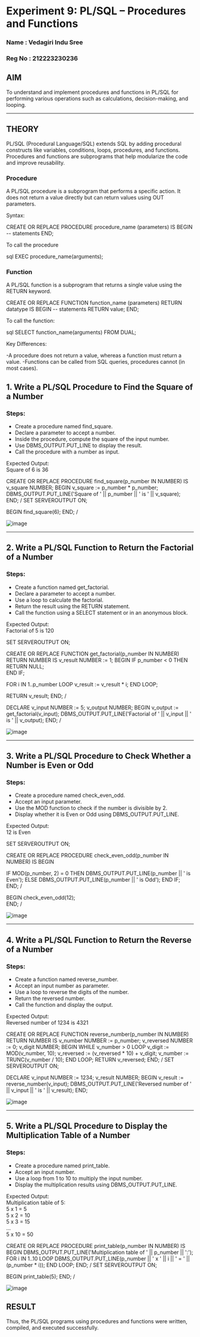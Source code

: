 # Experiment 9: PL/SQL – Procedures and Functions
### Name : Vedagiri Indu Sree
### Reg No : 212223230236
## AIM
To understand and implement procedures and functions in PL/SQL for performing various operations such as calculations, decision-making, and looping.

---

## THEORY

PL/SQL (Procedural Language/SQL) extends SQL by adding procedural constructs like variables, conditions, loops, procedures, and functions. Procedures and functions are subprograms that help modularize the code and improve reusability.

### Procedure
A PL/SQL procedure is a subprogram that performs a specific action. It does not return a value directly but can return values using OUT parameters.

Syntax:

CREATE OR REPLACE PROCEDURE procedure_name (parameters)
IS
BEGIN
   -- statements
END;


To call the procedure

sql
EXEC procedure_name(arguments);


### Function
A PL/SQL function is a subprogram that returns a single value using the RETURN keyword.


CREATE OR REPLACE FUNCTION function_name (parameters)
RETURN datatype
IS
BEGIN
   -- statements
   RETURN value;
END;


To call the function:

sql
SELECT function_name(arguments) FROM DUAL;


Key Differences:

-A procedure does not return a value, whereas a function must return a value.
-Functions can be called from SQL queries, procedures cannot (in most cases).

## 1. Write a PL/SQL Procedure to Find the Square of a Number

### Steps:
- Create a procedure named find_square.
- Declare a parameter to accept a number.
- Inside the procedure, compute the square of the input number.
- Use DBMS_OUTPUT.PUT_LINE to display the result.
- Call the procedure with a number as input.

Expected Output:  
Square of 6 is 36


CREATE OR REPLACE PROCEDURE find_square(p_number IN NUMBER) IS
    v_square NUMBER;
BEGIN
    v_square := p_number * p_number;
    DBMS_OUTPUT.PUT_LINE('Square of ' || p_number || ' is ' || v_square);
END;
/
SET SERVEROUTPUT ON;

BEGIN
    find_square(6);
END;
/

![image](https://github.com/user-attachments/assets/d6436d5d-b540-43d7-a396-2a8debfbb20a)

---

## 2. Write a PL/SQL Function to Return the Factorial of a Number

### Steps:
- Create a function named get_factorial.
- Declare a parameter to accept a number.
- Use a loop to calculate the factorial.
- Return the result using the RETURN statement.
- Call the function using a SELECT statement or in an anonymous block.

Expected Output:  
Factorial of 5 is 120

SET SERVEROUTPUT ON;

CREATE OR REPLACE FUNCTION get_factorial(p_number IN NUMBER)
RETURN NUMBER
IS
   v_result NUMBER := 1;
BEGIN
   IF p_number < 0 THEN
      RETURN NULL;  
   END IF;

   FOR i IN 1..p_number LOOP
      v_result := v_result * i;
   END LOOP;

   RETURN v_result;
END;
/

DECLARE
   v_input NUMBER := 5;
   v_output NUMBER;
BEGIN
   v_output := get_factorial(v_input);
   DBMS_OUTPUT.PUT_LINE('Factorial of ' || v_input || ' is ' || v_output);
END;
/


![image](https://github.com/user-attachments/assets/1319e42f-c31c-49dd-8c20-1bb349322a54)

---

## 3. Write a PL/SQL Procedure to Check Whether a Number is Even or Odd

### Steps:
- Create a procedure named check_even_odd.
- Accept an input parameter.
- Use the MOD function to check if the number is divisible by 2.
- Display whether it is Even or Odd using DBMS_OUTPUT.PUT_LINE.

Expected Output:  
12 is Even


SET SERVEROUTPUT ON;


CREATE OR REPLACE PROCEDURE check_even_odd(p_number IN NUMBER) IS
BEGIN
  
   IF MOD(p_number, 2) = 0 THEN
      DBMS_OUTPUT.PUT_LINE(p_number || ' is Even');
   ELSE
      DBMS_OUTPUT.PUT_LINE(p_number || ' is Odd');
   END IF;
END;
/

BEGIN
   check_even_odd(12);  
END;
/


![image](https://github.com/user-attachments/assets/1275528f-e95b-4523-8f3c-90f065a73b94)

---

## 4. Write a PL/SQL Function to Return the Reverse of a Number

### Steps:
- Create a function named reverse_number.
- Accept an input number as parameter.
- Use a loop to reverse the digits of the number.
- Return the reversed number.
- Call the function and display the output.

Expected Output:  
Reversed number of 1234 is 4321

CREATE OR REPLACE FUNCTION reverse_number(p_number IN NUMBER)
RETURN NUMBER IS
    v_number     NUMBER := p_number;
    v_reversed   NUMBER := 0;
    v_digit      NUMBER;
BEGIN
    WHILE v_number > 0 LOOP
        v_digit := MOD(v_number, 10);
        v_reversed := (v_reversed * 10) + v_digit;
        v_number := TRUNC(v_number / 10);
    END LOOP;
    RETURN v_reversed;
END;
/
SET SERVEROUTPUT ON;

DECLARE
    v_input    NUMBER := 1234;
    v_result   NUMBER;
BEGIN
    v_result := reverse_number(v_input);
    DBMS_OUTPUT.PUT_LINE('Reversed number of ' || v_input || ' is ' || v_result);
END;


![image](https://github.com/user-attachments/assets/b08ddc4c-962a-4af3-b600-55a98927cc9a)

---

## 5. Write a PL/SQL Procedure to Display the Multiplication Table of a Number

### Steps:
- Create a procedure named print_table.
- Accept an input number.
- Use a loop from 1 to 10 to multiply the input number.
- Display the multiplication results using DBMS_OUTPUT.PUT_LINE.

Expected Output:  
Multiplication table of 5:  
5 x 1 = 5  
5 x 2 = 10  
5 x 3 = 15  
...  
5 x 10 = 50


CREATE OR REPLACE PROCEDURE print_table(p_number IN NUMBER) IS
BEGIN
    DBMS_OUTPUT.PUT_LINE('Multiplication table of ' || p_number || ':');
    FOR i IN 1..10 LOOP
        DBMS_OUTPUT.PUT_LINE(p_number || ' x ' || i || ' = ' || (p_number * i));
    END LOOP;
END;
/
SET SERVEROUTPUT ON;

BEGIN
    print_table(5);
END;
/


![image](https://github.com/user-attachments/assets/0ef9eca5-64dc-4cc4-a91b-218d48a989dc)

## RESULT
Thus, the PL/SQL programs using procedures and functions were written, compiled, and executed successfully.
